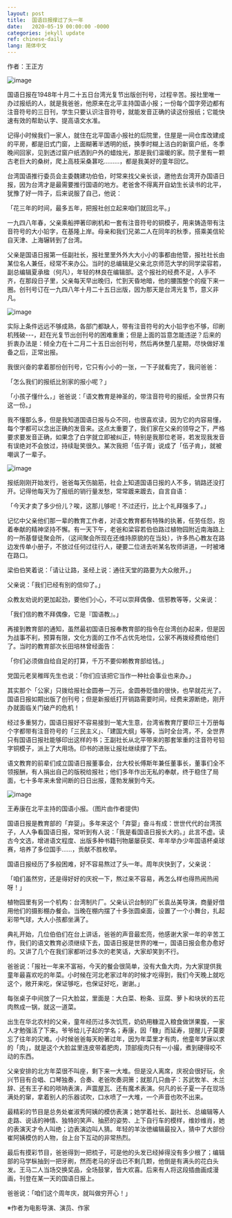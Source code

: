 ```yaml
---
layout: post
title:  国语日报撑过了头一年
date:   2020-05-19 00:00:00 -0000
categories: jekyll update
ref: chinese-daily
lang: 简体中文
---
```

作者：王正方

![image](/assets/imgs/chinese-daily-1.png "早期的国语日报。（图片由作者提供)")

国语日报在1948年十月二十五日台湾光复节出版创刊号，过程辛苦。报社里唯一办过报纸的人，就是我爸爸，他原来在北平主持国语小报；一份每个国字旁边都有注音符号的三日刊，学生只要认识注音符号，就能发音正确的读这份报纸；它能快速有效的帮助认字、提高语文水准。

记得小时候我们一家人，就住在北平国语小报社的后院里，住屋是一间仓库改建成的平房，都是旧式门窗，上面糊著半透明的纸，换季时糊上洁白的新窗户纸，冬季晚间回家，见到透过窗户纸洒到户外的蜡烛光，那是我们温暖的家。院子里有一颗古老巨大的桑树，爬上高枝采桑葚吃………，都是我美好的童年回忆。

台湾国语推行委员会主委魏建功伯伯，时常来找父亲长谈，邀他去台湾开办国语日报，因为台湾才是最需要推行国语的地方。老爸舍不得离开自幼生长读书的北平，犹豫了好一阵子，后来说服了自己，他说：

「花三年的时间，最多五年，把报社创立起来咱们就回北平。」

一九四八年春，父亲乘船押著印刷机和一套有注音符号的铜模子，用来铸造带有注音符号的大小铅字，在基隆上岸。母亲和我们兄弟二人在同年的秋季，搭乘美信轮自天津、上海辗转到了台湾。

父亲是国语日报第一任副社长，报社里里外外大大小小的事都由他管，报社社长由某位名人兼任，经常不来办公。当时的总编辑是父亲北京师范大学的同学梁容若，副总编辑夏承楹（何凡），年轻的林良在编辑部。这个报社的经费不足，人手不齐，在那段日子里，父亲每天早出晚归，忙到天昏地暗，他的腰围整个的瘦下来一圈。创刊号订在一九四八年十月二十五日出版，因为那天是台湾光复节，意义非凡。

![image](/assets/imgs/chinese-daily-2.png "国语日报首任总编辑是北京师范大学毕业的梁容若。（图片由作者提供)")


实际上条件远远不够成熟，各部门都缺人，带有注音符号的大小铅字也不够，印刷机残破---，赶在光复节出创刊号的困难重重；但是上面的旨意怎能违逆？后来的折衷办法是：倾全力在十二月二十五日出创刊号，然后再休整几星期，尽快做好准备之后，正常出报。

我很兴奋的拿着那份创刊号，它只有小小的一张，一下子就看完了，我问爸爸：

「怎么我们的报纸比别家的报小呢？」

「小孩子懂什么，」爸爸说：「语文教育是神圣的，带注音符号的报纸，全世界只有这一份。」

我不懂那么多，但是我知道国语日报与众不同，也很喜欢读，因为它的内容易懂，每个字都可以念出正确的发音来。这点太重要了，我们家在父亲的领导之下，严格要求要发音正确，如果念了白字就立即被纠正，特别是我那位老哥，若发现我发音有误绝对不会放过，持续耻笑很久。某次我把「伍子胥」说成了「伍子肯」，就被嘲讽了一辈子。

![image](/assets/imgs/chinese-daily-3.png "作者父亲，也是国语日报首任副社长王寿康。（图片由作者提供)")

报纸刚刚开始发行，爸爸每天伤脑筋，社会上知道国语日报的人不多，销路还没打开。记得他每天为了报纸的销行量发愁，常常踱来踱去，自言自语：

「今天才卖了多少份儿？唉，这那儿够呢！不过还行，比上个礼拜强多了。」

记忆中父亲他们那一辈的教育工作者，对语文教育都有特殊的执著，任劳任怨，抱着奉献的精神坚持不懈。有一天下午，老爸和梁容若伯伯路过植物园附近南海路上的一所基督徒聚会所，（这间聚会所现在还维持原貌的在当处），许多热心教友在路边发传单小册子，不放过任何过往行人，硬要二位进去听某名牧师讲道，一时被堵在路口。

梁伯伯笑着说：「请让让路，圣经上说：通往天堂的路要为大众敞开。」

父亲说：「我们已经有别的信仰了。」

众教友劝说的更加起劲，要他们小心，不可以崇拜偶像、信邪教等等，父亲说：

「我们信的教不拜偶像，它是『国语教』。」

再接到教育部的通知，虽然最初国语日报奉教育部的指令在台湾创办起来，但是因为战事不利，预算有限，文化方面的工作不占优先地位，公家不再拨经费给他们了。当时的教育部次长田培林曾经面告：

「你们必须做自给自足的打算，千万不要仰赖教育部给钱。」

党国元老吴稚晖先生也说：「你们应该把它当作一种社会事业也来办。」

其实那个「公家」只拨给报社金圆券一万元，金圆券贬值的很快，也早就花光了。国语日报如期出版了创刊号；但是新报纸打开销路需要时间，经费来源断绝，刚开办就面临关门破产的危机！

经过多重努力，国语日报好不容易接到一笔大生意，台湾省教育厅要印三十万册每个字都带有注音符号的「三民主义」、「建国大纲」等等，当时全台湾，不，全世界只有国语日报社能够印出这样的书；王副社长从北平带来的那套笨重的注音符号铅字铜模子，派上了大用场。印书的进账让报社继续撑了下去。

语文教育的前辈们成立国语日报董事会，台大校长傅斯年兼任董事长，董事们全不领报酬，有人捐出自己的版税给报社；他们多年作出无私的奉献，终于稳住了局面，七十多年来未曾间断的日日出报，蓬勃发展到今天。

![image](/assets/imgs/chinese-daily-4.png "王寿康在北平主持的国语小报。（图片由作者提供)")

王寿康在北平主持的国语小报。（图片由作者提供)

国语日报是教育部的「弃婴」。多年来这个「弃婴」奋斗有成：世世代代的台湾孩子，人人争看国语日报，常听到有人说：「我是看国语日报长大的。」此言不虚。读古今文选，增进语文程度、出版多种书籍刊物屡屡获奖、年年举办少年国语杯桌球赛，培养了多位国手……，贡献不胜枚举。

国语日报经历了多般困难，好不容易熬过了头一年。周年庆快到了，父亲说：

「咱们虽然穷，还是得好好的庆祝一下，熬过来不容易，再怎么样也得热闹热闹呀！」

植物园里有另一个机构：台湾制片厂。父亲认识台制的厂长袁丛美导演，商量好借用他们的摄影棚办餐会。当晚在棚内摆了十多张圆桌面，设置了一个小舞台，扎起彩带气球，大人小孩都坐满了。

典礼开始，几位伯伯们在台上讲话，爸爸的声音最宏亮，他感谢大家一年的辛苦工作，我们的语文教育必须继续下去，国语日报是世界的唯一，国语日报会愈办愈好的。又讲了几个在我们家都听过多次的老笑话，大家却笑到不行。

爸爸说：「报社一年来不富裕，今天的餐会很简单，没有大鱼大肉，为大家提供我童年最喜欢吃的年菜。小时候在河北老家过年的时候才吃得到，我们今天晚上就吃这个，敞开来吃，保证够吃，也保证好吃，谢谢。」

每张桌子中间放了一只大脸盆，里面是：大白菜、粉条、豆腐、萝卜和块状的五花肉熬成一锅，就这一道菜。

出生在华北农村的父亲，童年经历过多次饥荒，奶奶用糠混入粮食做饼果腹，一家人才勉强活了下来。爷爷给儿子起的学名；寿康，因「糠」而延寿，提醒儿子莫要忘了往年的灾难。小时候爸爸每天盼著过年，因为年菜里才有肉，他童年梦寐以求的「肉」，就是这个大脸盆里连皮带着肥肉，顶部瘦肉只有一小撮，煮到硬得咬不动的东西。

父亲安排的北方年菜很不叫座，剩下来一大堆。但是没人离席，庆祝会很好玩，余兴节目有合唱、口琴独奏，合奏、老爸吹奏洞箫；就那几只曲子：苏武牧羊、木兰辞、还有王子和的唢呐表演，声震屋瓦、还有魔术表演。何凡的长子夏一子在现场满处的窜，拿着别人的乐器试吹，口水喷了一大堆，一个声音也吹不出来。

最精彩的节目是总务处崔淑秀阿姨的模仿表演；她学着社长、副社长、总编辑等人走路、说话的神情、独特的笑声、抽菸的姿势、上下自行车的模样，维妙维肖，她的表演天才令人叫绝；边表演边叫人猜。年轻的羊汝徳编辑最投入，猜中了大部份崔阿姨模仿的人物，台上台下互动的非常热烈。

最后有摸彩节目，爸爸得到一把梳子，可是他的头发已经掉得没有多少根了；编辑部的马学枞抽到一把牙刷，然而老马的牙齿已不剩几颗，他倒是有满头的花白头发。王马二人当场交换奖品，全场鼓掌，皆大欢喜。后来有人将这段插曲画成漫画，刊登在某一天的国语日报上。

爸爸说：「咱们这个周年庆，就叫做穷开心！」

※作者为电影导演、演员、作家


 
